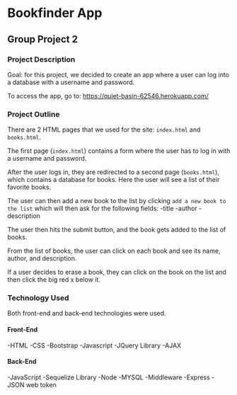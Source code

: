 # Bookfinder App

## Group Project 2

### Project Description

Goal: for this project, we decided to create an app where a user can log into a database with a username and password.

To access the app, go to: https://quiet-basin-62546.herokuapp.com/

### Project Outline

There are 2 HTML pages that we used for the site: `index.html` and `books.html`.

The first page (`index.html`) contains a form where the user has to log in with a username and password. 

After the user logs in, they are redirected to a second page (`books.html`), which contains a database for books. Here the user will see a list of their favorite books.

The user can then add a new book to the list by clicking `add a new book to the list` which will then ask for the following fields:
  -title
  -author
  -description

The user then hits the submit button, and the book gets added to the list of books.

From the list of books, the user can click on each book and see its name, author, and description.

If a user decides to erase a book, they can click on the book on the list and then click the big red x below it. 

### Technology Used

Both front-end and back-end technologies were used. 

#### Front-End 
  -HTML
  -CSS
  -Bootstrap
  -Javascript
    -JQuery Library
  -AJAX

#### Back-End
  -JavaScript
    -Sequelize Library
  -Node
  -MYSQL
  -Middleware
  -Express
  -JSON web token







